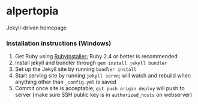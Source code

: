 # alpertopia
Jekyll-driven homepage

### Installation instructions (Windows)

1. Get Ruby using [RubyInstaller](https://rubyinstaller.org/downloads/); Ruby 2.4 or better is recommended
2. Install jekyll and bundler through `gem install jekyll bundler`
3. Set up the Jekyll site by running `bundler install`
4. Start serving site by running `jekyll serve`; will watch and rebuild when anything other than `_config.yml` is saved
5. Commit once site is acceptable; `git push origin deploy` will push to server (make sure SSH public key is in `authorized_hosts` on webserver)